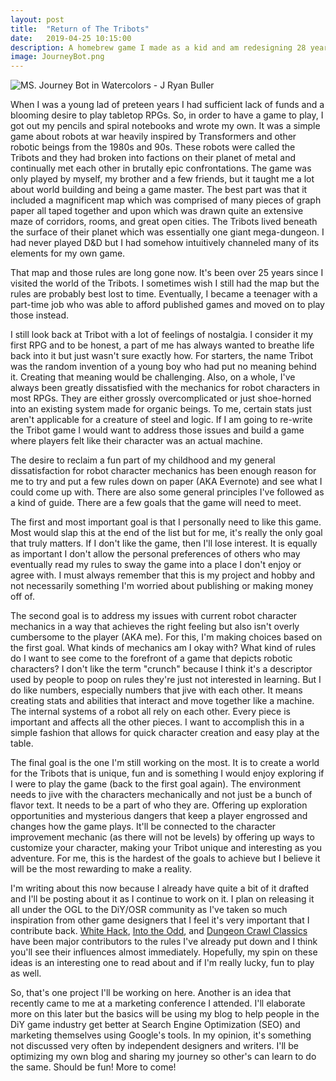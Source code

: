 ```yaml
---
layout: post
title:  "Return of The Tribots"
date:   2019-04-25 10:15:00
description: A homebrew game I made as a kid and am redesigning 28 years later.
image: JourneyBot.png
---
```


![MS. Journey Bot in Watercolors - J Ryan Buller](https://fantasyrobotfighter.github.io/assets/images/JourneyBot.png)

When I was a young lad of preteen years I had sufficient lack of funds and a blooming desire to play tabletop RPGs. So, in order to have a game to play, I got out my pencils and spiral notebooks and wrote my own. It was a simple game about robots at war heavily inspired by Transformers and other robotic beings from the 1980s and 90s. These robots were called the Tribots and they had broken into factions on their planet of metal and continually met each other in brutally epic confrontations. The game was only played by myself, my brother and a few friends, but it taught me a lot about world building and being a game master. The best part was that it included a magnificent map which was comprised of many pieces of graph paper all taped together and upon which was drawn quite an extensive maze of corridors, rooms, and great open cities. The Tribots lived beneath the surface of their planet which was essentially one giant mega-dungeon. I had never played D&D but I had somehow intuitively channeled many of its elements for my own game.

That map and those rules are long gone now. It's been over 25 years since I visited the world of the Tribots. I sometimes wish I still had the map but the rules are probably best lost to time. Eventually, I became a teenager with a part-time job who was able to afford published games and moved on to play those instead.

I still look back at Tribot with a lot of feelings of nostalgia. I consider it my first RPG and to be honest, a part of me has always wanted to breathe life back into it but just wasn't sure exactly how. For starters, the name Tribot was the random invention of a young boy who had put no meaning behind it. Creating that meaning would be challenging. Also, on a whole, I've always been greatly dissatisfied with the mechanics for robot characters in most RPGs. They are either grossly overcomplicated or just shoe-horned into an existing system made for organic beings. To me, certain stats just aren't applicable for a creature of steel and logic. If I am going to re-write the Tribot game I would want to address those issues and build a game where players felt like their character was an actual machine.

The desire to reclaim a fun part of my childhood and my general dissatisfaction for robot character mechanics has been enough reason for me to try and put a few rules down on paper (AKA Evernote) and see what I could come up with. There are also some general principles I've followed as a kind of guide. There are a few goals that the game will need to meet.

The first and most important goal is that I personally need to like this game. Most would slap this at the end of the list but for me, it's really the only goal that truly matters. If I don't like the game, then I'll lose interest. It is equally as important I don't allow the personal preferences of others who may eventually read my rules to sway the game into a place I don't enjoy or agree with. I must always remember that this is my project and hobby and not necessarily something I'm worried about publishing or making money off of.

The second goal is to address my issues with current robot character mechanics in a way that achieves the right feeling but also isn't overly cumbersome to the player (AKA me). For this, I'm making choices based on the first goal. What kinds of mechanics am I okay with? What kind of rules do I want to see come to the forefront of a game that depicts robotic characters? I don't like the term "crunch" because I think it's a descriptor used by people to poop on rules they're just not interested in learning. But I do like numbers, especially numbers that jive with each other. It means creating stats and abilities that interact and move together like a machine. The internal systems of a robot all rely on each other. Every piece is important and affects all the other pieces. I want to accomplish this in a simple fashion that allows for quick character creation and easy play at the table.

The final goal is the one I'm still working on the most. It is to create a world for the Tribots that is unique, fun and is something I would enjoy exploring if I were to play the game (back to the first goal again). The environment needs to jive with the characters mechanically and not just be a bunch of flavor text. It needs to be a part of who they are. Offering up exploration opportunities and mysterious dangers that keep a player engrossed and changes how the game plays. It'll be connected to the character improvement mechanic (as there will not be levels) by offering up ways to customize your character, making your Tribot unique and interesting as you adventure. For me, this is the hardest of the goals to achieve but I believe it will be the most rewarding to make a reality.

I'm writing about this now because I already have quite a bit of it drafted and I'll be posting about it as I continue to work on it. I plan on releasing it all under the OGL to the DiY/OSR community as I've taken so much inspiration from other game designers that I feel it's very important that I contribute back. [White Hack](https://whitehackrpg.wordpress.com), [Into the Odd](http://www.bastionland.com), and [Dungeon Crawl Classics](http://goodman-games.com) have been major contributors to the rules I've already put down and I think you'll see their influences almost immediately. Hopefully, my spin on these ideas is an interesting one to read about and if I'm really lucky, fun to play as well.

So, that's one project I'll be working on here. Another is an idea that recently came to me at a marketing conference I attended. I'll elaborate more on this later but the basics will be using my blog to help people in the DiY game industry get better at Search Engine Optimization (SEO) and marketing themselves using Google's tools. In my opinion, it's something not discussed very often by independent designers and writers. I'll be optimizing my own blog and sharing my journey so other's can learn to do the same. Should be fun! More to come!

<script type="application/ld+json">
{ "@context": "https://schema.org", 
 "@type": "BlogPosting",
 "mainEntityOfPage": {
        "@type": "WebPage",
        "@id": "https://www.fantasyrobotfighter.com/2019/TheTribotsReturn/"
      },
 "headline": "Return of The Tribots",
 "alternativeHeadline": "Redesigning an RPG From My Youth",
 "image": "https://www.fantasyrobotfighter.com/assets/images/PocketPerspective.png",
 "genre": "CreativeWork", 
 "keywords": "Robots Tribots RPG Game Design", 
 "wordcount": "1090",
 "publisher": {	
 		"@type": "Organization",
        "name": "Fantasy Robot Fighter",
		"url": "http://www.fantasyrobotfighter.com",
		"logo": {
		    "@type": "ImageObject",
		    "url": "https://www.fantasyrobotfighter.com/assets/images/avatar.png",
		    "width": 80,
		    "height": 80
		}
    },
 "datePublished": "2019-04-25",
 "dateCreated": "2019-04-25",
 "dateModified": "2019-04-25",
 "description": "Rewriting an RPG I wrote over 27 years ago when I was a kid.",
 "articleBody": "When I was a young lad of preteen years I had sufficient lack of funds and a blooming desire to play tabletop RPGs. So, in order to have a game to play, I got out my pencils and spiral notebooks and wrote my own. It was a simple game about robots at war heavily inspired by Transformers and other robotic beings from the 1980s and 90s. These robots were called the Tribots and they had broken into factions on their planet of metal and continually met each other in brutally epic confrontations.",
   "author": {
    "@type": "Person",
    "name": "Ryan Buller"
  }
 }
</script>

[jekyll-gh]: https://github.com/mojombo/jekyll
[jekyll]:    http://jekyllrb.com
